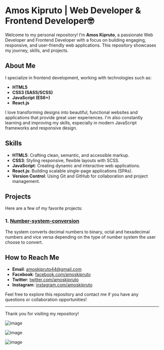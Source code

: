 # Amos Kipruto | Web Developer & Frontend Developer🤓

Welcome to my personal repository! I’m **Amos Kipruto**, a passionate Web Developer and Frontend Developer with a focus on building engaging, responsive, and user-friendly web applications. This repository showcases my journey, skills, and projects.

## About Me

I specialize in frontend development, working with technologies such as:

- **HTML5**
- **CSS3 (SASS/SCSS)**
- **JavaScript (ES6+)**
- **React.js**

I love transforming designs into beautiful, functional websites and applications that provide great user experiences. I'm also constantly learning and improving my skills, especially in modern JavaScript frameworks and responsive design.

## Skills

- **HTML5**: Crafting clean, semantic, and accessible markup.
- **CSS3**: Styling responsive, flexible layouts with SCSS.
- **JavaScript**: Creating dynamic and interactive web applications.
- **React.js**: Building scalable single-page applications (SPAs).
- **Version Control**: Using Git and GitHub for collaboration and project management.
  
 ## Projects

Here are a few of my favorite projects:

### 1. [Number-system-conversion](https://github.com/DevAmo001/Number-system-conversion)
The system converts decimal numbers to binary, octal and hexadecimal numbers and vice versa depending on the type of number system the user choose to convert.

## How to Reach Me

- **Email**: amoskipruto44@gmail.com
- **Facebook**: [facebook.com/amoskipruto](https://www.facebook.com/amos.brown.98031)
- **Twitter**: [twitter.com/amoskipruto](https://x.com/amos2554brown?t=BhlBO74q1T54N7mGkzugaA&s=09)
- **Instagram**: [instagram.com/amoskipruto](https://www.instagram.com/amoskenbrown?igsh=NHUyNGpjeWg3dGFn)

Feel free to explore this repository and contact me if you have any questions or collaboration opportunities!

---

Thank you for visiting my repository!

![image](https://github.com/user-attachments/assets/524c225b-fb36-4966-9bac-5df7622fd0ea)

![image](https://github.com/user-attachments/assets/0c57df84-10f8-4320-a32c-5a90d72ccaee)

![image](https://github.com/user-attachments/assets/317fc141-9aa7-40d6-9416-012cd89697c1)


